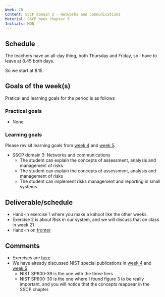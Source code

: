 ```yaml
---
Week: 20
Content: SSCP domain 3 - Networks and communications
Material: SSCP book chapter 5
Initials: MON
---
```


## Schedule
The teachers have an all-day thing, both Thursday and Friday, so I have to leave at 8.45 both days.

So we start at 8.15.

## Goals of the week(s)
Pratical and learning goals for the period is as follows

### Practical goals
* None

### Learning goals
Please revisit learning goals from [week 4](ww04-introduction.md) and [week 5](ww05-risk-assessments.md).

* SSCP domain 3: Networks and communications
  * The student can explain the concepts of assessment, analysis and management of risks
  * The student can explain the concepts of assessment, analysis and management of risks
  * The student can implement risks management and reporting in small systems

## Deliverable/schedule
* Hand-in exercise 1 where you make a kahoot like the other weeks.
* Exercise 2 is about Risk in our system, and we will discuss that on class in week 21
* Hand-in on [fronter](https://fronter.com/eal/links/structureprops.phtml?treeid=289241)

## Comments
* Exercises are [here](../materials/ww20-exercises.md)
* We have already discussed NIST special publications in [week 4](ww04-introduction.md) and [week 5](ww05-risk-assessments.md)
  * NIST SP800-39 is the one with the three tiers
  * NIST SP800-30 is the one where I found figure 3 to be really important, and you will notice that the concepts reappear in the SSCP chapter.
  
